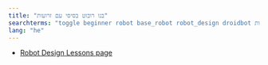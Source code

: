 ```yaml
---
title: "בנו רובוט בסיסי עם זרועות"
searchterms: "toggle beginner robot base_robot robot_design droidbot בנו_רובוט_בסיסי_עם_זרועות"
lang: "he"
---
```

<ul>
 <li><a href="RobotDesigns.html">Robot Design Lessons page</a>
 </li>
 </ul>
